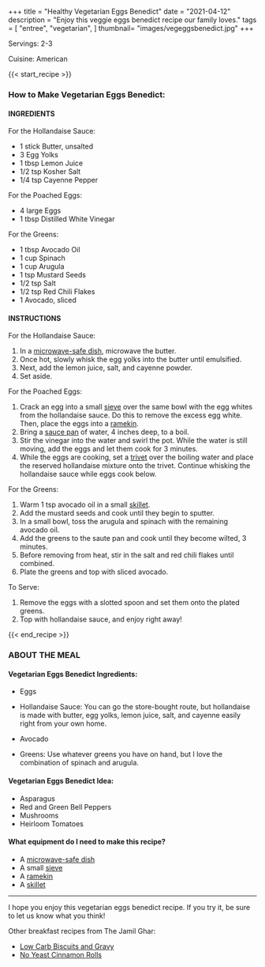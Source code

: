 +++
title = "Healthy Vegetarian Eggs Benedict"
date = "2021-04-12"
description = "Enjoy this veggie eggs benedict recipe our family loves."
tags = [
    "entree",
    "vegetarian",
]
thumbnail= "images/vegeggsbenedict.jpg"
+++

Servings: 2-3 <!--more-->

Cuisine: American

{{< start_recipe >}}

### How to Make Vegetarian Eggs Benedict: 

#### INGREDIENTS 

For the Hollandaise Sauce: 

* 1 stick Butter, unsalted
* 3 Egg Yolks
* 1 tbsp Lemon Juice
* 1/2 tsp Kosher Salt
* 1/4 tsp Cayenne Pepper
  
For the Poached Eggs: 

* 4 large Eggs
* 1 tbsp Distilled White Vinegar

For the Greens: 

* 1 tbsp Avocado Oil 
* 1 cup Spinach 
* 1 cup Arugula 
* 1 tsp Mustard Seeds 
* 1/2 tsp Salt 
* 1/2 tsp Red Chili Flakes 
* 1 Avocado, sliced

#### INSTRUCTIONS

For the Hollandaise Sauce:

1. In a [microwave-safe dish](https://amzn.to/3GGi0cg), microwave the butter. 
2. Once hot, slowly whisk the egg yolks into the butter until emulsified. 
3. Next, add the lemon juice, salt, and cayenne powder. 
4. Set aside. 

For the Poached Eggs: 

1. Crack an egg into a small [sieve](https://amzn.to/31d0Q5K) over the same bowl with the egg whites from the hollandaise sauce. Do this to remove the excess egg white. Then, place the eggs into a [ramekin](https://amzn.to/3jTAxYH).
2. Bring a [sauce pan](https://amzn.to/3nQrTLL) of water, 4 inches deep, to a boil.
3. Stir the vinegar into the water and swirl the pot. While the water is still moving, add the eggs and let them cook for 3 minutes.
4. While the eggs are cooking, set a [trivet](https://amzn.to/3w7fneK) over the boiling water and place the reserved hollandaise mixture onto the trivet. Continue whisking the hollandaise sauce while eggs cook below.  

For the  Greens: 

1. Warm  1 tsp avocado oil in a small [skillet](https://amzn.to/3jYY8r3). 
2. Add the mustard seeds and cook until they begin to sputter. 
3. In a small bowl, toss the arugula and spinach with the remaining avocado oil. 
4. Add the greens to the saute pan and cook until they become wilted, 3 minutes. 
5. Before removing from heat, stir in the salt and red chili flakes until combined. 
6. Plate the greens and top with sliced avocado. 

To Serve: 

1. Remove the eggs with a slotted spoon and set them onto the plated greens.
2. Top with hollandaise sauce, and enjoy right away! 

{{< end_recipe >}}

### ABOUT THE MEAL

#### Vegetarian Eggs Benedict Ingredients: 

* Eggs

* Hollandaise Sauce: You can go the store-bought route, but hollandaise is made with butter, egg yolks, lemon juice, salt, and cayenne easily right from your own home.  

* Avocado

* Greens: Use whatever greens you have on hand, but I love the combination of spinach and arugula. 

#### Vegetarian Eggs Benedict Idea: 

* Asparagus 
* Red and Green Bell Peppers 
* Mushrooms 
* Heirloom Tomatoes 

#### What equipment do I need to make this recipe?

* A [microwave-safe dish](https://amzn.to/3GGi0cg)
* A small [sieve](https://amzn.to/31d0Q5K)
* A [ramekin](https://amzn.to/3jTAxYH)
* A [skillet](https://amzn.to/3nQrTLL)

----

I hope you enjoy this vegetarian eggs benedict recipe. If you try it, be sure to let us know what you think!

Other breakfast recipes from The Jamil Ghar:

* [Low Carb Biscuits and Gravy](https://www.jamilghar.com/recipe/biscuits_and_gravylc/)
* [No Yeast Cinnamon Rolls](https://www.jamilghar.com/recipe/cinnamon_rolls/)
